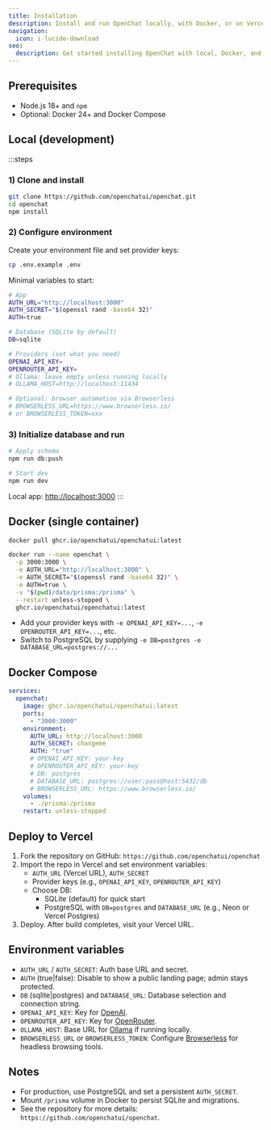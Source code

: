 ```yaml
---
title: Installation
description: Install and run OpenChat locally, with Docker, or on Vercel.
navigation:
  icon: i-lucide-download
seo:
  description: Get started installing OpenChat with local, Docker, and Vercel options.
---
```


## Prerequisites

- Node.js 18+ and `npm`
- Optional: Docker 24+ and Docker Compose

## Local (development)

:::steps
### 1) Clone and install

```bash [Terminal]
git clone https://github.com/openchatui/openchat.git
cd openchat
npm install
```

### 2) Configure environment

Create your environment file and set provider keys:

```bash [Terminal]
cp .env.example .env
```

Minimal variables to start:

```bash
# App
AUTH_URL="http://localhost:3000"
AUTH_SECRET="$(openssl rand -base64 32)"
AUTH=true

# Database (SQLite by default)
DB=sqlite

# Providers (set what you need)
OPENAI_API_KEY=
OPENROUTER_API_KEY=
# Ollama: leave empty unless running locally
# OLLAMA_HOST=http://localhost:11434

# Optional: browser automation via Browserless
# BROWSERLESS_URL=https://www.browserless.io/
# or BROWSERLESS_TOKEN=xxx
```

### 3) Initialize database and run

```bash [Terminal]
# Apply schema
npm run db:push

# Start dev
npm run dev
```

Local app: <http://localhost:3000>
:::

## Docker (single container)

```bash [Terminal]
docker pull ghcr.io/openchatui/openchatui:latest

docker run --name openchat \
  -p 3000:3000 \
  -e AUTH_URL="http://localhost:3000" \
  -e AUTH_SECRET="$(openssl rand -base64 32)" \
  -e AUTH=true \
  -v "$(pwd)/data/prisma:/prisma" \
  --restart unless-stopped \
  ghcr.io/openchatui/openchatui:latest
```

- Add your provider keys with `-e OPENAI_API_KEY=...`, `-e OPENROUTER_API_KEY=...`, etc.
- Switch to PostgreSQL by supplying `-e DB=postgres -e DATABASE_URL=postgres://...`

## Docker Compose

```yaml
services:
  openchat:
    image: ghcr.io/openchatui/openchatui:latest
    ports:
      - "3000:3000"
    environment:
      AUTH_URL: http://localhost:3000
      AUTH_SECRET: changeme
      AUTH: "true"
      # OPENAI_API_KEY: your-key
      # OPENROUTER_API_KEY: your-key
      # DB: postgres
      # DATABASE_URL: postgres://user:pass@host:5432/db
      # BROWSERLESS_URL: https://www.browserless.io/
    volumes:
      - ./prisma:/prisma
    restart: unless-stopped
```

## Deploy to Vercel

1. Fork the repository on GitHub: `https://github.com/openchatui/openchat`
2. Import the repo in Vercel and set environment variables:
   - `AUTH_URL` (Vercel URL), `AUTH_SECRET`
   - Provider keys (e.g., `OPENAI_API_KEY`, `OPENROUTER_API_KEY`)
   - Choose DB:
     - SQLite (default) for quick start
     - PostgreSQL with `DB=postgres` and `DATABASE_URL` (e.g., Neon or Vercel Postgres)
3. Deploy. After build completes, visit your Vercel URL.

## Environment variables

- `AUTH_URL` / `AUTH_SECRET`: Auth base URL and secret.
- `AUTH` (true|false): Disable to show a public landing page; admin stays protected.
- `DB` (sqlite|postgres) and `DATABASE_URL`: Database selection and connection string.
- `OPENAI_API_KEY`: Key for [OpenAI](https://openai.com/).
- `OPENROUTER_API_KEY`: Key for [OpenRouter](https://openrouter.ai/).
- `OLLAMA_HOST`: Base URL for [Ollama](https://ollama.com) if running locally.
- `BROWSERLESS_URL` or `BROWSERLESS_TOKEN`: Configure [Browserless](https://www.browserless.io/) for headless browsing tools.

## Notes

- For production, use PostgreSQL and set a persistent `AUTH_SECRET`.
- Mount `/prisma` volume in Docker to persist SQLite and migrations.
- See the repository for more details: `https://github.com/openchatui/openchat`.
